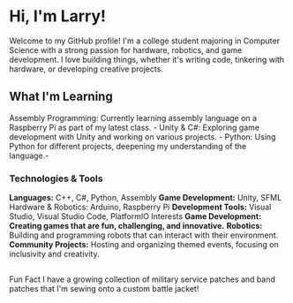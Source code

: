 <h1>Hi, I'm Larry! </h1> 
<body>Welcome to my GitHub profile! I'm a college student majoring in Computer Science with a strong passion for 
hardware, robotics, and game development. I love building things, whether it's writing code, tinkering with 
hardware, or developing creative projects.</body> 

 <h2>What I'm Learning</h2> 
<body> Assembly Programming: Currently learning assembly language on a Raspberry Pi as part of my latest class.
- Unity & C#: Exploring game development with Unity and working on various projects.
- Python: Using Python for different projects, deepening my understanding of the language.</body>-
 
 <h3>Technologies & Tools</h3> 
<body><b>Languages:</b>
C++, C#, Python, Assembly
<b>Game Development:</b> Unity, SFML
Hardware & Robotics: Arduino, Raspberry Pi
<b>Development Tools:</b> Visual Studio, Visual Studio Code, PlatformIO
 Interests
<b>Game Development: Creating games that are fun, challenging, and innovative.</b>
<b>Robotics:</b> Building and programming robots that can interact with their environment.
<b>Community Projects:</b> Hosting and organizing themed events, focusing on inclusivity and creativity.</body>

<h2></h2> Fun Fact </h2>
<body>I have a growing collection of military service patches and band patches that I'm sewing onto a custom battle jacket!</body>
